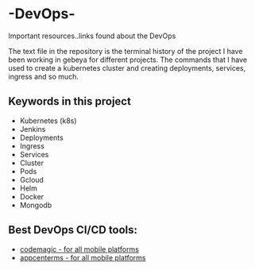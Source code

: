 # -DevOps-
Important resources..links found about the DevOps

The text file in the repository is the terminal history of the project I have been working in gebeya for different projects. The commands that I have used to create a kubernetes cluster and creating deployments, services, ingress and so much. 

## Keywords in this project
  - Kubernetes (k8s)
  - Jenkins
  - Deployments
  - Ingress
  - Services
  - Cluster
  - Pods
  - Gcloud
  - Helm
  - Docker
  - Mongodb

## Best DevOps CI/CD tools:
  - [codemagic - for all mobile platforms](https://codemagic.io/start/)
  - [appcenterms - for all mobile platforms](http://appcenter.ms/)

